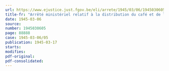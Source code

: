 ```yaml
---
url: https://www.ejustice.just.fgov.be/eli/arrete/1945/03/06/1945030605/justel
title-fr: "Arrêté ministériel relatif à la distribution du café et de la chicorée (abrogé par AM 06-11-1945, art. 4)"
date: 1945-03-06
source:
number: 1945030605
page: 88888
case: 1945-03-06/05
publication: 1945-03-17
starts:
modifies:
pdf-original:
pdf-consolidated:
---
```


